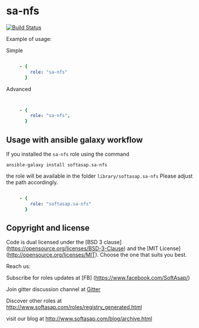 sa-nfs
======

[![Build Status](https://travis-ci.com/softasap/sa-nfs.svg?branch=master)](https://travis-ci.com/softasap/sa-nfs)


Example of usage:

Simple

```YAML

     - {
         role: "sa-nfs"
       }


```

Advanced

```YAML


     - {
         role: "sa-nfs",
       }


```



Usage with ansible galaxy workflow
----------------------------------

If you installed the `sa-nfs` role using the command


`
   ansible-galaxy install softasap.sa-nfs
`

the role will be available in the folder `library/softasap.sa-nfs`
Please adjust the path accordingly.

```YAML

     - {
         role: "softasap.sa-nfs"
       }

```




Copyright and license
---------------------

Code is dual licensed under the [BSD 3 clause] (https://opensource.org/licenses/BSD-3-Clause) and the [MIT License] (http://opensource.org/licenses/MIT). Choose the one that suits you best.

Reach us:

Subscribe for roles updates at [FB] (https://www.facebook.com/SoftAsap/)

Join gitter discussion channel at [Gitter](https://gitter.im/softasap)

Discover other roles at  http://www.softasap.com/roles/registry_generated.html

visit our blog at http://www.softasap.com/blog/archive.html
